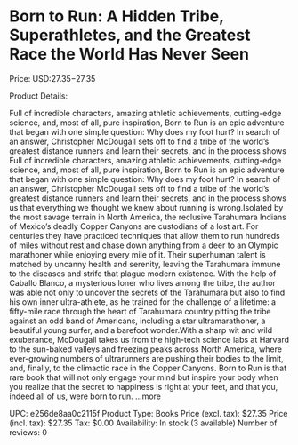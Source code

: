 # Born to Run: A Hidden Tribe, Superathletes, and the Greatest Race the World Has Never Seen

Price: USD:$27.35-$27.35

Product Details:

Full of incredible characters, amazing athletic achievements, cutting-edge science, and, most of all, pure inspiration, Born to Run is an epic adventure that began with one simple question: Why does my foot hurt? In search of an answer, Christopher McDougall sets off to find a tribe of the world’s greatest distance runners and learn their secrets, and in the process shows Full of incredible characters, amazing athletic achievements, cutting-edge science, and, most of all, pure inspiration, Born to Run is an epic adventure that began with one simple question: Why does my foot hurt? In search of an answer, Christopher McDougall sets off to find a tribe of the world’s greatest distance runners and learn their secrets, and in the process shows us that everything we thought we knew about running is wrong.Isolated by the most savage terrain in North America, the reclusive Tarahumara Indians of Mexico’s deadly Copper Canyons are custodians of a lost art. For centuries they have practiced techniques that allow them to run hundreds of miles without rest and chase down anything from a deer to an Olympic marathoner while enjoying every mile of it. Their superhuman talent is matched by uncanny health and serenity, leaving the Tarahumara immune to the diseases and strife that plague modern existence. With the help of Caballo Blanco, a mysterious loner who lives among the tribe, the author was able not only to uncover the secrets of the Tarahumara but also to find his own inner ultra-athlete, as he trained for the challenge of a lifetime: a fifty-mile race through the heart of Tarahumara country pitting the tribe against an odd band of Americans, including a star ultramarathoner, a beautiful young surfer, and a barefoot wonder.With a sharp wit and wild exuberance, McDougall takes us from the high-tech science labs at Harvard to the sun-baked valleys and freezing peaks across North America, where ever-growing numbers of ultrarunners are pushing their bodies to the limit, and, finally, to the climactic race in the Copper Canyons. Born to Run is that rare book that will not only engage your mind but inspire your body when you realize that the secret to happiness is right at your feet, and that you, indeed all of us, were born to run. ...more

UPC: e256de8aa0c2115f
Product Type: Books
Price (excl. tax): $27.35
Price (incl. tax): $27.35
Tax: $0.00
Availability: In stock (3 available)
Number of reviews: 0